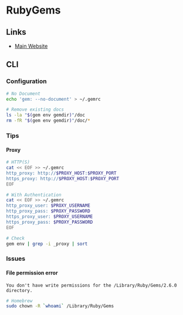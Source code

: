 # RubyGems

## Links

- [Main Website](https://rubygems.org/)

## CLI

### Configuration

```sh
# No Document
echo 'gem: --no-document' > ~/.gemrc

# Remove existing docs
ls -la "$(gem env gemdir)"/doc
rm -fR "$(gem env gemdir)"/doc/*
```

### Tips

#### Proxy

```sh
# HTTP(S)
cat << EOF >> ~/.gemrc
http_proxy: http://$PROXY_HOST:$PROXY_PORT
https_proxy: http://$PROXY_HOST:$PROXY_PORT
EOF

# With Authentication
cat << EOF >> ~/.gemrc
http_proxy_user: $PROXY_USERNAME
http_proxy_pass: $PROXY_PASSWORD
https_proxy_user: $PROXY_USERNAME
https_proxy_pass: $PROXY_PASSWORD
EOF

# Check
gem env | grep -i _proxy | sort
```

### Issues

#### File permission error

```log
You don't have write permissions for the /Library/Ruby/Gems/2.6.0 directory.
```

```sh
# Homebrew
sudo chown -R `whoami` /Library/Ruby/Gems
```

